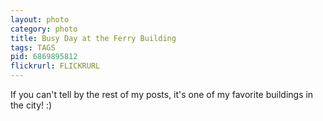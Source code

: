 ```yaml
---
layout: photo
category: photo
title: Busy Day at the Ferry Building
tags: TAGS
pid: 6869895812
flickrurl: FLICKRURL
---
```


If you can't tell by the rest of my posts, it's one of my favorite buildings in the city! :)

